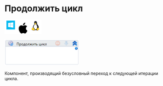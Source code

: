 # Продолжить цикл

![](<../../../.gitbook/assets/image (817).png>)

![](<../../../.gitbook/assets/image (223).png>)

Компонент, производящий безусловный переход к следующей итерации цикла.
